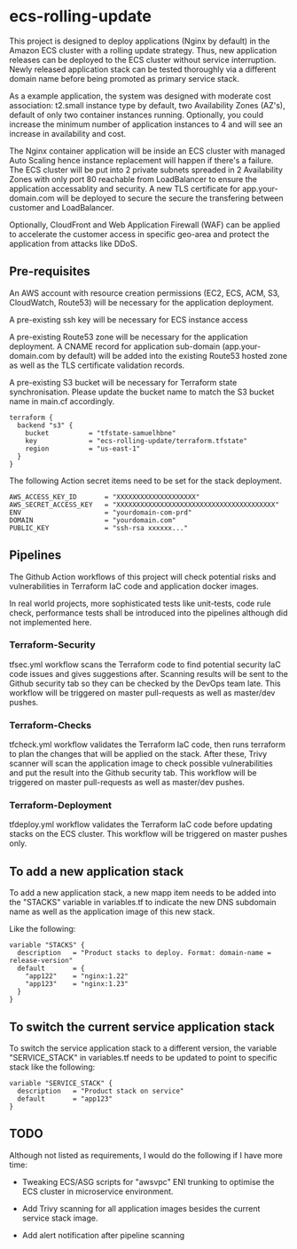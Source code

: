 # ecs-rolling-update

This project is designed to deploy applications (Nginx by default) in the Amazon ECS cluster with a rolling update strategy. Thus, new application releases can be deployed to the ECS cluster without service interruption. Newly released application stack can be tested thoroughly via a different domain name before being promoted as primary service stack.

As a example application, the system was designed with moderate cost association: t2.small instance type by default, two Availability Zones (AZ's), default of only two container instances running. Optionally, you could increase the minimum number of application instances to 4 and will see an increase in availability and cost.

The Nginx container application will be inside an ECS cluster with managed Auto Scaling hence instance replacement will happen if there's a failure. The ECS cluster will be put into 2 private subnets spreaded in 2 Availability Zones with only port 80 reachable from LoadBalancer to ensure the application accessablity and security. A new TLS certificate for app.your-domain.com will be deployed to secure the secure the transfering between customer and LoadBalancer.

Optionally, CloudFront and Web Application Firewall (WAF) can be applied to accelerate the customer access in specific geo-area and protect the application from attacks like DDoS.

## Pre-requisites

An AWS account with resource creation permissions (EC2, ECS, ACM, S3, CloudWatch, Route53) will be necessary for the application deployment.

A pre-existing ssh key will be necessary for ECS instance access

A pre-existing Route53 zone will be necessary for the application deployment. A CNAME record for application sub-domain (app.your-domain.com by default) will be added into the existing Route53 hosted zone as well as the TLS certificate validation records.

A pre-existing S3 bucket will be necessary for Terraform state synchronisation. Please update the bucket name to match the S3 bucket name in main.cf accordingly.

```shell
terraform {
  backend "s3" {
    bucket          = "tfstate-samuelhbne"
    key             = "ecs-rolling-update/terraform.tfstate"
    region          = "us-east-1"
  }
}
```

The following Action secret items need to be set for the stack deployment.

```shell
AWS_ACCESS_KEY_ID       = "XXXXXXXXXXXXXXXXXXXX"
AWS_SECRET_ACCESS_KEY   = "XXXXXXXXXXXXXXXXXXXXXXXXXXXXXXXXXXXXXXXX"
ENV                     = "yourdomain-com-prd"
DOMAIN                  = "yourdomain.com"
PUBLIC_KEY              = "ssh-rsa xxxxxx..."
```

## Pipelines

The Github Action workflows of this project will check potential risks and vulnerabilities in Terraform IaC code and application docker images.

In real world projects, more sophisticated tests like unit-tests, code rule check, performance tests shall be introduced into the pipelines although did not implemented here.

### Terraform-Security

tfsec.yml workflow scans the Terraform code to find potential security IaC code issues and gives suggestions after. Scanning results will be sent to the Github security tab so they can be checked by the DevOps team late. This workflow will be triggered on master pull-requests as well as master/dev pushes.

### Terraform-Checks

tfcheck.yml workflow validates the Terraform IaC code, then runs terraform to plan the changes that will be applied on the stack. After these, Trivy scanner will scan the application image to check possible vulnerabilities and put the result into the Github security tab. This workflow will be triggered on master pull-requests as well as master/dev pushes.

### Terraform-Deployment

tfdeploy.yml workflow validates the Terraform IaC code before updating stacks on the ECS cluster. This workflow will be triggered on master pushes only.

## To add a new application stack

To add a new application stack, a new mapp item needs to be added into the "STACKS" variable in variables.tf to indicate the new DNS subdomain name as well as the application image of this new stack.

Like the following:

```shell
variable "STACKS" {
  description   = "Product stacks to deploy. Format: domain-name = release-version"
  default       = {
    "app122"    = "nginx:1.22"
    "app123"    = "nginx:1.23"
  }
}
```

## To switch the current service application stack

To switch the service application stack to a different version, the variable "SERVICE_STACK" in variables.tf needs to be updated to point to specific stack like the following:

```shell
variable "SERVICE_STACK" {
  description   = "Product stack on service"
  default       = "app123"
}
```

## TODO

Although not listed as requirements, I would do the following if I have more time:

- Tweaking ECS/ASG scripts for "awsvpc" ENI trunking to optimise the ECS cluster in microservice environment.

- Add Trivy scanning for all application images besides the current service stack image.

- Add alert notification after pipeline scanning
